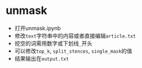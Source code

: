 # unmask

* 打开unmask.ipynb
* 修改`text`字符串中的内容或者直接编辑`article.txt`
* 挖空的词需用数字或下划线`_`开头
* 可以修改`top_k`, `split_stences`, `single_mask`的值
* 结果输出在`output.txt`